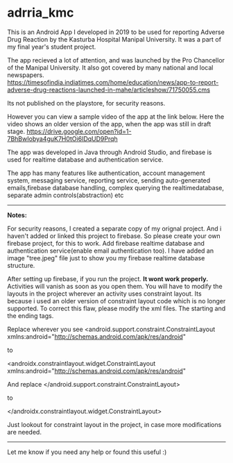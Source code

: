 # adrria_kmc

This is an Android App I developed in 2019 to be used for reporting Adverse Drug Reaction by the Kasturba Hospital Manipal University. It was a part of my final year's student project.


The app recieved a lot of attention, and was launched by the Pro Chancellor of the Manipal University. 
It also got covered by many national and local newspapers. 
https://timesofindia.indiatimes.com/home/education/news/app-to-report-adverse-drug-reactions-launched-in-mahe/articleshow/71750055.cms

Its not published on the playstore, for security reasons. 

However you can view a sample video of the app at the link below. Here the video shows an older version of the app, when the app was still in draft stage. 
https://drive.google.com/open?id=1-7BhBwIobya4guK7H0tOi6IDqUD9Prqh

The app was developed in Java through Android Studio, and firebase is used for realtime database and authentication service.

The app has many features like authentication, account management system, messaging service, reporting service, sending auto-generated emails,firebase database handling, complex querying the realtimedatabase, separate admin controls(abstraction) etc 

-------------
**Notes:**

For security reasons, I created a separate copy of my orignal project. And i haven't added or linked this project to firebase. So please create your own firebase project, for this to work.
Add firebase realtime database and authentication service(enable email authentication too). 
I have added an image "tree.jpeg" file just to show you my firebase realtime database structure. 

After setting up firebase, if you run the project. **It wont work properly.** Activities will vanish as soon as you open them.
You will have to modify the layouts in the project wherever an activity uses constraint layout. Its because i used an older version of constraint layout code which is no longer supported. To correct this flaw, please modify the xml files. The starting and the ending tags.

Replace wherever you see 
<android.support.constraint.ConstraintLayout xmlns:android="http://schemas.android.com/apk/res/android" 

to

<androidx.constraintlayout.widget.ConstraintLayout xmlns:android="http://schemas.android.com/apk/res/android"

And replace
</android.support.constraint.ConstraintLayout>

to

</androidx.constraintlayout.widget.ConstraintLayout>

Just lookout for constraint layout in the project, in case more modifications are needed.

--------

Let me know if you need any help or found this useful :)


